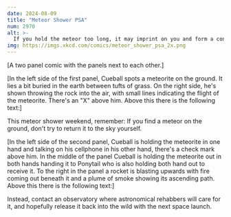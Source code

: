 ```yaml
---
date: 2024-08-09
title: "Meteor Shower PSA"
num: 2970
alt: >-
  If you hold the meteor too long, it may imprint on you and form a contact binary, making reintroduction to space difficult.
img: https://imgs.xkcd.com/comics/meteor_shower_psa_2x.png
---
```

[A two panel comic with the panels next to each other.]



[In the left side of the first panel, Cueball spots a meteorite on the ground. It lies a bit buried in the earth between tufts of grass. On the right side, he's shown throwing the rock into the air, with small lines indicating the flight of the meteorite. There's an "X" above him. Above this there is the following text:]

This meteor shower weekend, remember: If you find a meteor on the ground, don't try to return it to the sky yourself.

[In the left side of the second panel, Cueball is holding the meteorite in one hand and talking on his cellphone in his other hand, there's a check mark above him. In the middle of the panel Cueball is holding the meteorite out in both hands handing it to Ponytail who is also holding both hand out to receive it. To the right in the panel a rocket is blasting upwards with fire coming out beneath it and a plume of smoke showing its ascending path. Above this there is the following text:]

Instead, contact an observatory where astronomical rehabbers will care for it, and hopefully release it back into the wild with the next space launch.